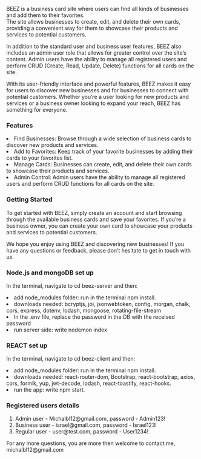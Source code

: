 
<p>BEEZ is a business card site where users can find all kinds of businesses and add them to their favorites. <br> The site allows businesses to create, edit, and delete their own cards, providing a convenient way for them to showcase their products and services to potential customers.</p>

<p>In addition to the standard user and business user features, BEEZ also includes an admin user role that allows for greater control over the site’s content. Admin users have the ability to manage all registered users and perform CRUD (Create, Read, Update, Delete) functions for all cards on the site.</p>

<p>With its user-friendly interface and powerful features, BEEZ makes it easy for users to discover new businesses and for businesses to connect with potential customers. Whether you’re a user looking for new products and services or a business owner looking to expand your reach, BEEZ has something for everyone.</p>

<h3>Features</h3>
<li>Find Businesses: Browse through a wide selection of business cards to discover new products and services.</li>
<li>Add to Favorites: Keep track of your favorite businesses by adding their cards to your favorites list.</li>
<li>Manage Cards: Businesses can create, edit, and delete their own cards to showcase their products and services.</li>
<li>Admin Control: Admin users have the ability to manage all registered users and perform CRUD functions for all cards on the site.</li>

<h3>Getting Started</h3>
<p>To get started with BEEZ, simply create an account and start browsing through the available business cards and save your favorites. If you’re a business owner, you can create your own card to showcase your products and services to potential customers.</p>

<p>We hope you enjoy using BEEZ and discovering new businesses! If you have any questions or feedback, please don’t hesitate to get in touch with us.</p>

<h3>Node.js and mongoDB set up</h3>
<p>In the terminal, navigate to cd beez-server and then:</p>
<li>add node_modules folder: run in the terminal npm install.</li>
<li>downloads needed: bcryptjs, joi, jsonwebtoken, config, morgan, chalk, cors, express, dotenv, lodash, mongoose, rotating-file-stream </li>
<li>In the .env file, replace the password in the DB with the received password </li>
<li>run server side: write nodemon index</li>

<h3>REACT set up</h3>
<p>In the terminal, navigate to cd beez-client and then:</p>
<li>add node_modules folder: run in the terminal npm install.</li>
<li>downloads needed: react-router-dom, Bootstrap, react-bootstrap, axios, cors, formik, yup, jwt-decode, lodash, react-toastify, react-hooks.</li>
<li>run the app: write npm start.</li>

<h3>Registered users details</h3>
<ol>
<li>Admin user - Michalbl12@gmail.com, password - Admin123!</li>
<li>Business user - israel@gmail.com, password - Israel123!</li>
<li>Regular user - user@test.com, password - User1234!</li>
</ol>

<p>For any more questions, you are more then welcome to contact me, michalbl12@gmail.com</p>
